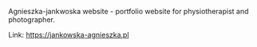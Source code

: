 Agnieszka-jankwoska website - portfolio website for physiotherapist and photographer.

Link: https://jankowska-agnieszka.pl
